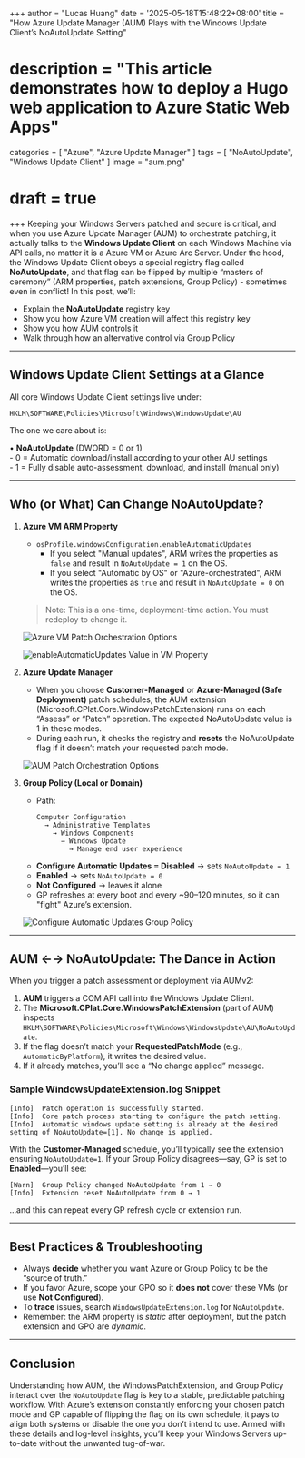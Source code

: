+++
author = "Lucas Huang"
date = '2025-05-18T15:48:22+08:00'
title = "How Azure Update Manager (AUM) Plays with the Windows Update Client’s NoAutoUpdate Setting"
# description = "This article demonstrates how to deploy a Hugo web application to Azure Static Web Apps"
categories = [
    "Azure",
    "Azure Update Manager"
]
tags = [
    "NoAutoUpdate",
    "Windows Update Client"
]
image = "aum.png"
# draft = true
+++
Keeping your Windows Servers patched and secure is critical, and when you use Azure Update Manager (AUM) to orchestrate patching, it actually talks to the **Windows Update Client** on each Windows Machine via API calls, no matter it is a Azure VM or Azure Arc Server. Under the hood, the Windows Update Client obeys a special registry flag called **NoAutoUpdate**, and that flag can be flipped by multiple “masters of ceremony” (ARM properties, patch extensions, Group Policy) - sometimes even in conflict! In this post, we’ll:

- Explain the **NoAutoUpdate** registry key  
- Show you how Azure VM creation will affect this registry key  
- Show you how AUM controls it  
- Walk through how an altervative control via Group Policy

---

## Windows Update Client Settings at a Glance

All core Windows Update Client settings live under:

```
HKLM\SOFTWARE\Policies\Microsoft\Windows\WindowsUpdate\AU
```

The one we care about is:

  • **NoAutoUpdate** (DWORD = 0 or 1)  
    - 0 = Automatic download/install according to your other AU settings  
    - 1 = Fully disable auto-assessment, download, and install (manual only)  

---

## Who (or What) Can Change NoAutoUpdate?

1. **Azure VM ARM Property**  
   - `osProfile.windowsConfiguration.enableAutomaticUpdates`  
      - If you select "Manual updates", ARM writes the properties as `false` and result in `NoAutoUpdate = 1` on the OS.  
      - If you select "Automatic by OS" or "Azure-orchestrated", ARM writes the properties as `true` and result in `NoAutoUpdate = 0` on the OS.  
   > Note: This is a one-time, deployment-time action. You must redeploy to change it.

   ![Azure VM Patch Orchestration Options](Azure-VM-Patch-Orchestration-Options.png)

   ![enableAutomaticUpdates Value in VM Property](enableAutomaticUpdates-value-in-VM-Property.png)

2. **Azure Update Manager**  
   - When you choose **Customer-Managed** or **Azure-Managed (Safe Deployment)** patch schedules, the AUM extension (Microsoft.CPlat.Core.WindowsPatchExtension) runs on each “Assess” or “Patch” operation. The expected NoAutoUpdate value is 1 in these modes.  
   - During each run, it checks the registry and **resets** the NoAutoUpdate flag if it doesn’t match your requested patch mode. 

   ![AUM Patch Orchestration Options](AUM-Patch-Orchestration-Options.png)

3. **Group Policy (Local or Domain)**  
   - Path:  
     ```
     Computer Configuration 
       → Administrative Templates 
         → Windows Components 
           → Windows Update 
             → Manage end user experience
     ```  
   - **Configure Automatic Updates = Disabled** → sets `NoAutoUpdate = 1`  
   - **Enabled** → sets `NoAutoUpdate = 0`  
   - **Not Configured** → leaves it alone  
   - GP refreshes at every boot and every ~90–120 minutes, so it can "fight" Azure’s extension.

   ![Configure Automatic Updates Group Policy](Configure-Automatic-Updates-Group-Policy.png)
---

## AUM ←→ NoAutoUpdate: The Dance in Action

When you trigger a patch assessment or deployment via AUMv2:

1. **AUM** triggers a COM API call into the Windows Update Client.  
2. The **Microsoft.CPlat.Core.WindowsPatchExtension** (part of AUM) inspects `HKLM\SOFTWARE\Policies\Microsoft\Windows\WindowsUpdate\AU\NoAutoUpdate`.  
3. If the flag doesn’t match your **RequestedPatchMode** (e.g., `AutomaticByPlatform`), it writes the desired value.  
4. If it already matches, you’ll see a “No change applied” message.

### Sample WindowsUpdateExtension.log Snippet

```text
[Info]  Patch operation is successfully started. 
[Info]  Core patch process starting to configure the patch setting. 
[Info]  Automatic windows update setting is already at the desired setting of NoAutoUpdate=[1]. No change is applied.
```

With the **Customer-Managed** schedule, you’ll typically see the extension ensuring `NoAutoUpdate=1`. If your Group Policy disagrees—say, GP is set to **Enabled**—you’ll see:

```text
[Warn]  Group Policy changed NoAutoUpdate from 1 → 0
[Info]  Extension reset NoAutoUpdate from 0 → 1
```

…and this can repeat every GP refresh cycle or extension run.

---

## Best Practices & Troubleshooting

- Always **decide** whether you want Azure or Group Policy to be the “source of truth.”  
- If you favor Azure, scope your GPO so it **does not** cover these VMs (or use **Not Configured**).  
- To **trace** issues, search `WindowsUpdateExtension.log` for `NoAutoUpdate`.  
- Remember: the ARM property is _static_ after deployment, but the patch extension and GPO are _dynamic_.

---

## Conclusion

Understanding how AUM, the WindowsPatchExtension, and Group Policy interact over the `NoAutoUpdate` flag is key to a stable, predictable patching workflow. With Azure’s extension constantly enforcing your chosen patch mode and GP capable of flipping the flag on its own schedule, it pays to align both systems or disable the one you don’t intend to use. Armed with these details and log-level insights, you’ll keep your Windows Servers up-to-date without the unwanted tug-of-war.